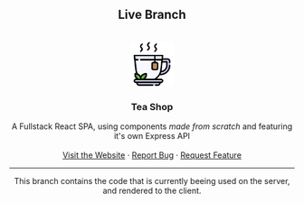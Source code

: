 
<h2 align="center"> Live Branch </h2>

<br />
<div align="center">
  <a href="https://github.com/rafa-lopes-pt/tea-shop/">
    <img src="/frontend/public/media/favicon.png" alt="Logo" width="80" height="80">
  </a>

  <h3 align="center">Tea Shop</h3>

  <p align="center">
    A Fullstack React SPA, using components <em>made from scratch</em> and featuring it's own Express API
    <br />
    <br />
    <a href="https://tea-shop-rafa-lopes-pt.netlify.app/" target="_blank" >Visit the Website</a>
    ·
    <a href="https://github.com/rafa-lopes-pt/tea-shop/issues/new?labels=bug&template=bug-report---.md">Report Bug</a>
    ·
    <a href="https://github.com/rafa-lopes-pt/tea-shop/issues/new?labels=enhancement&template=feature-request---.md">Request Feature</a>
  </p>
</div>

---

<p align="center">This branch contains the code that is currently beeing used on the server, and rendered to the client.</p>
